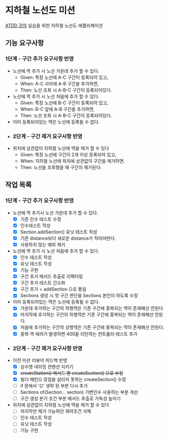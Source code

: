 # 지하철 노선도 미션
[ATDD 강의](https://edu.nextstep.camp/c/R89PYi5H) 실습을 위한 지하철 노선도 애플리케이션

## 기능 요구사항
### 1단계 - 구간 추가 요구사항 반영
- 노선에 역 추가 시 노선 가운데 추가 할 수 있다.
  - Given: 특정 노선에 A-C 구간이 등록되어 있고,
  - When: A-C 사이에  A-B 구간을 추가하면,
  - Then: 노선 조회 시 A-B-C 구간이 등록되어있다.
- 노선에 역 추가 시 노선 처음에 추가 할 수 있다.
  - Given: 특정 노선에 B-C 구간이 등록되어 있고,
  - When: B-C 앞에  A-B 구간을 추가하면,
  - Then: 노선 조회 시 A-B-C 구간이 등록되어있다.
- 이미 등록되어있는 역은 노선에 등록될 수 없다.
- ### 2단계 - 구간 제거 요구사항 반영
- 위치에 상관없이 지하철 노선에 역을 제거 할 수 있다
  - Given: 특정 노선에 구간이 2개 이상 등록되어 있고,
  - When: 지하철 노선에 위치에 상관없이 구간을 제거하면.
  - Then: 노선을 조회했을 때 구간이 제거된다.

## 작업 목록
### 1단계 - 구간 추가 요구사항 반영
- 노선에 역 추가시 노선 가운데 추가 할 수 있다.
  - [x] 기존 인수 테스트 수정
  - [x] 인수테스트 작성
  - [x] Section.addSection() 유닛 테스트 작성
  - [x] 기존 distance보다 새로운 distance가 작아야한다.
  - [x] 사용하지 않는 예외 제거
- 노선에 역 추가 시 노선 처음에 추가 할 수 있다.
  - [x] 인수 테스트 작성
  - [x] 유닛 테스트 작성
  - [x] 기능 구현
  - [x] 구간 추가 메서드 추출로 리팩터링
  - [x] 구간 추가 테스트 간소화
  - [x] 구간 추가 = addSection 으로 통일
  - [x] Sections 생성 시 첫 구간 판단을 Sections 본인이 하도록 수정
- 이미 등록되어있는 역은 노선에 등록될 수 없다.
  - [x] 가운데 추가하는 구간의 하행역은 기존 구간에 중복되는 역이 존재해선 안된다.
  - [x] 마지막에 추가하는 구간의 하행역은 기존 구간에 중복되는 역이 존재해선 안된다.
  - [x] 처음에 추가하는 구간의 상행역은 기존 구간에 중복되는 역이 존재해선 안된다.
  - [x] 중복 역 에러가 발생하면 400을 리턴하는 컨트롤러 테스트 추가
- ### 2단계 - 구간 제거 요구사항 반영
- 이전 미션 리뷰어 피드백 반영
  - [x] 상수명 네이밍 컨벤션 지키기
  - [x] ~~createStation() 메서드 명 createSection() 으로 수정~~
  - [x] 빌더 패턴으 장점을 살리지 못하는 createSection() 수정
  - [ ] if 문에서 '{}' 생략 된 부분 다시 추가
  - [ ] Sections of(Section... section) 가변인수 사용하는 부분 개선
  - [ ] 구간 생성 분기 조건 부분 메서드 추출로 가독성 높이기
- 위치에 상관없이 지하철 노선에 역을 제거 할 수 있다
  - [ ] 마지막만 제거 가능하던 제약조건 삭제
  - [ ] 인수 테스트 작성
  - [ ] 유닛 테스트 작성
  - [ ] 기능 구현
